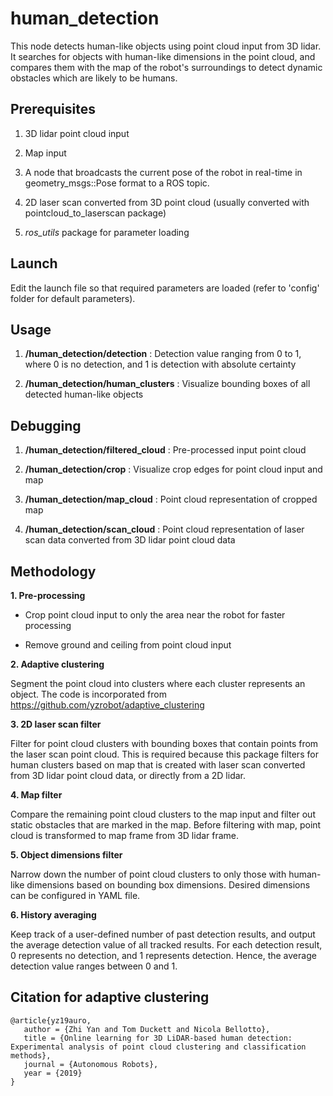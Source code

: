 # human_detection

This node detects human-like objects using point cloud input from 3D lidar. It searches for objects with human-like dimensions in the point cloud, and compares them with the map of the robot's surroundings to detect dynamic obstacles which are likely to be humans.

## Prerequisites

1. 3D lidar point cloud input

2. Map input

3. A node that broadcasts the current pose of the robot in real-time in geometry_msgs::Pose format to a ROS topic.

4. 2D laser scan converted from 3D point cloud (usually converted with pointcloud\_to\_laserscan package)

5. *ros_utils* package for parameter loading

## Launch

Edit the launch file so that required parameters are loaded (refer to 'config' folder for default parameters).

## Usage

1. **/human_detection/detection**        : Detection value ranging from 0 to 1, where 0 is no detection, and 1 is detection with absolute certainty

2. **/human\_detection/human\_clusters** : Visualize bounding boxes of all detected human-like objects

## Debugging

1. **/human\_detection/filtered\_cloud** : Pre-processed input point cloud

2. **/human_detection/crop**             : Visualize crop edges for point cloud input and map

3. **/human\_detection/map\_cloud**      : Point cloud representation of cropped map

4. **/human\_detection/scan\_cloud**     : Point cloud representation of laser scan data converted from 3D lidar point cloud data

## Methodology

**1. Pre-processing**

* Crop point cloud input to only the area near the robot for faster processing

* Remove ground and ceiling from point cloud input


**2. Adaptive clustering**

Segment the point cloud into clusters where each cluster represents an object. The code is incorporated from https://github.com/yzrobot/adaptive_clustering


**3. 2D laser scan filter**

Filter for point cloud clusters with bounding boxes that contain points from the laser scan point cloud. This is required because this package filters for human clusters based on map that is created with laser scan converted from 3D lidar point cloud data, or directly from a 2D lidar.


**4. Map filter**

Compare the remaining point cloud clusters to the map input and filter out static obstacles that are marked in the map. Before filtering with map, point cloud is transformed to map frame from 3D lidar frame.


**5. Object dimensions filter**

Narrow down the number of point cloud clusters to only those with human-like dimensions based on bounding box dimensions. Desired dimensions can be configured in YAML file.


**6. History averaging**

Keep track of a user-defined number of past detection results, and output the average detection value of all tracked results. For each detection result, 0 represents no detection, and 1 represents detection. Hence, the average detection value ranges between 0 and 1.

## Citation for adaptive clustering
```
@article{yz19auro,
   author = {Zhi Yan and Tom Duckett and Nicola Bellotto},
   title = {Online learning for 3D LiDAR-based human detection: Experimental analysis of point cloud clustering and classification methods},
   journal = {Autonomous Robots},
   year = {2019}
}
```
